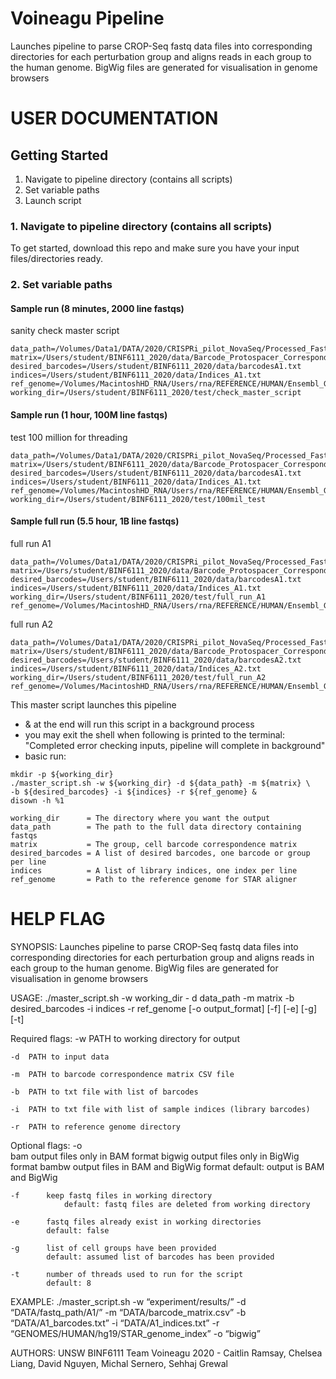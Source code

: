 
# Voineagu Pipeline

Launches pipeline to parse CROP-Seq fastq data files into corresponding directories for each perturbation group and aligns reads in each group to the human genome. BigWig files are generated for visualisation in genome browsers


# USER DOCUMENTATION

## Getting Started

1. Navigate to pipeline directory (contains all scripts)
2. Set variable paths
3. Launch script

### 1. Navigate to pipeline directory (contains all scripts)
To get started, download this repo and make sure you have your input files/directories ready. 

### 2. Set variable paths

#### Sample run (8 minutes, 2000 line fastqs)
sanity check master script
```
data_path=/Volumes/Data1/DATA/2020/CRISPRi_pilot_NovaSeq/Processed_FastQ_GOK7724/outs/fastq_path/GOK7724/GOK7724A1
matrix=/Users/student/BINF6111_2020/data/Barcode_Protospacer_Correspondence_GOK7724A1.csv
desired_barcodes=/Users/student/BINF6111_2020/data/barcodesA1.txt
indices=/Users/student/BINF6111_2020/data/Indices_A1.txt
ref_genome=/Volumes/MacintoshHD_RNA/Users/rna/REFERENCE/HUMAN/Ensembl_GRCh37_hg19/STAR_genome_index
working_dir=/Users/student/BINF6111_2020/test/check_master_script
```

#### Sample run (1 hour, 100M line fastqs)
test 100 million for threading
```
data_path=/Volumes/Data1/DATA/2020/CRISPRi_pilot_NovaSeq/Processed_FastQ_GOK7724/outs/fastq_path/GOK7724/GOK7724A1
matrix=/Users/student/BINF6111_2020/data/Barcode_Protospacer_Correspondence_GOK7724A1.csv
desired_barcodes=/Users/student/BINF6111_2020/data/barcodesA1.txt
indices=/Users/student/BINF6111_2020/data/Indices_A1.txt
ref_genome=/Volumes/MacintoshHD_RNA/Users/rna/REFERENCE/HUMAN/Ensembl_GRCh37_hg19/STAR_genome_index
working_dir=/Users/student/BINF6111_2020/test/100mil_test
```

#### Sample full run (5.5 hour, 1B line fastqs)
full run A1
```
data_path=/Volumes/Data1/DATA/2020/CRISPRi_pilot_NovaSeq/Processed_FastQ_GOK7724/outs/fastq_path/GOK7724/GOK7724A1
matrix=/Users/student/BINF6111_2020/data/Barcode_Protospacer_Correspondence_GOK7724A1.csv
desired_barcodes=/Users/student/BINF6111_2020/data/barcodesA1.txt
indices=/Users/student/BINF6111_2020/data/Indices_A1.txt
working_dir=/Users/student/BINF6111_2020/test/full_run_A1
ref_genome=/Volumes/MacintoshHD_RNA/Users/rna/REFERENCE/HUMAN/Ensembl_GRCh37_hg19/STAR_genome_index
```

full run A2
```
data_path=/Volumes/Data1/DATA/2020/CRISPRi_pilot_NovaSeq/Processed_FastQ_GOK7724/outs/fastq_path/GOK7724/GOK7724A2
matrix=/Users/student/BINF6111_2020/data/Barcode_Protospacer_Correspondence_GOK7724A2.csv
desired_barcodes=/Users/student/BINF6111_2020/data/barcodesA2.txt
indices=/Users/student/BINF6111_2020/data/Indices_A2.txt
working_dir=/Users/student/BINF6111_2020/test/full_run_A2
ref_genome=/Volumes/MacintoshHD_RNA/Users/rna/REFERENCE/HUMAN/Ensembl_GRCh37_hg19/STAR_genome_index
```


This master script launches this pipeline
- & at the end will run this script in a background process
- you may exit the shell when following is printed to the terminal:
"Completed error checking inputs, pipeline will complete in background"
- basic run:
```
mkdir -p ${working_dir}
./master_script.sh -w ${working_dir} -d ${data_path} -m ${matrix} \
-b ${desired_barcodes} -i ${indices} -r ${ref_genome} &
disown -h %1
```

```
working_dir      = The directory where you want the output
data_path        = The path to the full data directory containing fastqs
matrix           = The group, cell barcode correspondence matrix 
desired_barcodes = A list of desired barcodes, one barcode or group per line
indices          = A list of library indices, one index per line
ref_genome       = Path to the reference genome for STAR aligner
```


# HELP FLAG
SYNOPSIS:
Launches pipeline to parse CROP-Seq fastq data files into corresponding directories for each perturbation group and aligns reads in each group to the human genome. BigWig files are generated for visualisation in genome browsers

USAGE:
./master_script.sh -w working_dir - d data_path -m matrix -b desired_barcodes -i indices -r ref_genome [-o output_format] [-f] [-e] [-g] [-t]

Required flags:
	-w	PATH to working directory for output 

	-d	PATH to input data

	-m	PATH to barcode correspondence matrix CSV file

	-b	PATH to txt file with list of barcodes

	-i	PATH to txt file with list of sample indices (library barcodes)

	-r	PATH to reference genome directory


Optional flags:
	-o		
	 bam		output files only in BAM format
	 bigwig		output files only in BigWig format
	 bambw          output files in BAM and BigWig format
			default: output is BAM and BigWig

	-f		keep fastq files in working directory
		        default: fastq files are deleted from working directory

	-e		fastq files already exist in working directories
			default: false

	-g		list of cell groups have been provided
			default: assumed list of barcodes has been provided

	-t		number of threads used to run for the script
			default: 8

EXAMPLE:
./master_script.sh -w “experiment/results/” -d “DATA/fastq_path/A1/” -m “DATA/barcode_matrix.csv” -b “DATA/A1_barcodes.txt” -i “DATA/A1_indices.txt” -r “GENOMES/HUMAN/hg19/STAR_genome_index” -o “bigwig”

AUTHORS:
UNSW BINF6111 Team Voineagu 2020 - Caitlin Ramsay, Chelsea Liang, David Nguyen, Michal Sernero, Sehhaj Grewal
